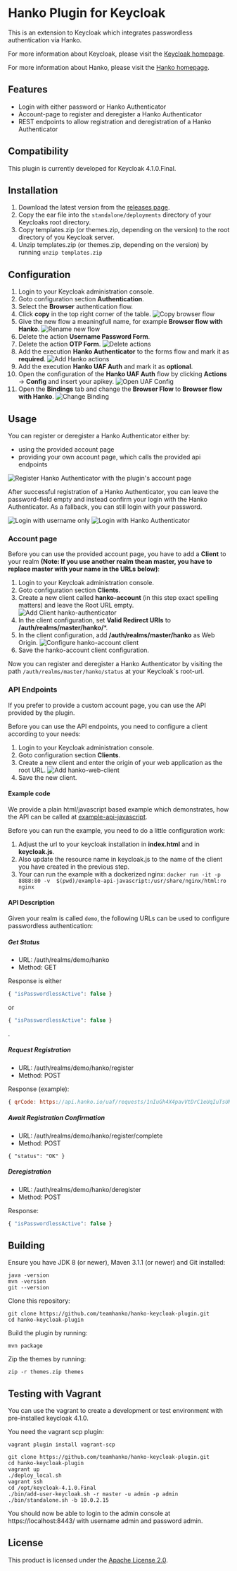 # Hanko Plugin for Keycloak

This is an extension to Keycloak which integrates passwordless authentication via Hanko.

For more information about Keycloak, please visit the [Keycloak homepage](https://www.keycloak.org/).

For more information about Hanko, please visit the [Hanko homepage](https://hanko.io/).

## Features

- Login with either password or Hanko Authenticator
- Account-page to register and deregister a Hanko Authenticator
- REST endpoints to allow registration and deregistration of a Hanko Authenticator

## Compatibility

This plugin is currently developed for Keycloak 4.1.0.Final.

## Installation

1. Download the latest version from the [releases page](https://github.com/teamhanko/hanko-keycloak-plugin/releases).
2. Copy the ear file into the `standalone/deployments` directory of your Keycloaks root directory. 
3. Copy templates.zip (or themes.zip, depending on the version) to the root directory of you Keycloak server.
4. Unzip templates.zip (or themes.zip, depending on the version) by running `unzip templates.zip`

## Configuration

1. Login to your Keycloak administration console.
2. Goto configuration section **Authentication**.
3. Select the **Browser** authentication flow.
4. Click **copy** in the top right corner of the table.
![Copy browser flow](./docs/resources/copy-browser-flow.png)
5. Give the new flow a meaningfull name, for example **Browser flow with Hanko**.
![Rename new flow](./docs/resources/rename-copy-of-flow.png)
6. Delete the action **Username Password Form**.
7. Delete the action **OTP Form**.
![Delete actions](./docs/resources/delete-actions.png)
8. Add the execution **Hanko Authenticator** to the forms flow and mark it as **required**.
![Add Hanko actions](./docs/resources/add-execution-flows.png)
9. Add the execution **Hanko UAF Auth** and mark it as **optional**.
10. Open the configuration of the **Hanko UAF Auth** flow by clicking **Actions** -> **Config** and insert your apikey. 
![Open UAF Config](./docs/resources/open-uaf-config.png)
11. Open the **Bindings** tab and change the **Browser Flow** to **Browser flow with Hanko**.
![Change Binding](./docs/resources/change-binding.png)

## Usage

You can register or deregister a Hanko Authenticator either by:
- using the provided account page
- providing your own account page, which calls the provided api endpoints

![Register Hanko Authenticator with the plugin's account page](./docs/resources/register-hanko-authenticator.png)

After successful registration of a Hanko Authenticator, you can leave the password-field empty and instead confirm your login with the Hanko Authenticator.
As a fallback, you can still login with your password. 

![Login with username only](./docs/resources/login-username-only.png)
![Login with Hanko Authenticator](./docs/resources/login-with-hanko.png)

### Account page

Before you can use the provided account page, you have to add a **Client** to your realm
**(Note: If you use another realm thean master, you have to replace master with your name in the URLs below)**:

1. Login to your Keycloak administration console.
2. Goto configuration section **Clients**.
3. Create a new client called **hanko-account** (in this step exact spelling matters) and leave the Root URL empty.
![Add Client hanko-authenticator](./docs/resources/add-client.png)
4. In the client configuration, set **Valid Redirect URIs** to **/auth/realms/master/hanko/***.
5. In the client configuration, add **/auth/realms/master/hanko** as Web Origin.
![Configure hanko-account client](./docs/resources/configure-hanko-account-client.png)
6. Save the hanko-account client configuration.

Now you can register and deregister a Hanko Authenticator by visiting the path `/auth/realms/master/hanko/status` at your Keycloak`s root-url.

### API Endpoints

If you prefer to provide a custom account page, you can use the API provided by the plugin.

Before you can use the API endpoints, you need to configure a client according to your needs:

1. Login to your Keycloak administration console.
2. Goto configuration section **Clients**.
3. Create a new client and enter the origin of your web application as the root URL.
![Add hanko-web-client](./docs/resources/add-hanko-web-client.png)
6. Save the new client.

#### Example code

We provide a plain html/javascript based example which demonstrates, how the API can be called at [example-api-javascript](example-api-javascript).

Before you can run the example, you need to do a little configuration work: 
1. Adjust the url to your keycloak installation in **index.html** and in **keycloak.js**.
2. Also update the resource name in keycloak.js to the name of the client you have created in the previous step. 
3. Your can run the example with a dockerized nginx: `docker run -it -p 8888:80 -v  $(pwd)/example-api-javascript:/usr/share/nginx/html:ro nginx` 

#### API Description
Given your realm is called `demo`, the following URLs can be used to configure passwordless authentication:

##### Get Status

- URL: /auth/realms/demo/hanko
- Method: GET

Response is either 

```javascript
{ "isPasswordlessActive": false }
```

or

```javascript
{ "isPasswordlessActive": false }
```
.

##### Request Registration

- URL: /auth/realms/demo/hanko/register
- Method: POST

Response (example):

```javascript
{ qrCode: https://api.hanko.io/uaf/requests/1nIuGh4X4pavVtDrC1eUqIuTsUHJHYpRxasOhFmlSvEF/qrcode }
```

##### Await Registration Confirmation

- URL: /auth/realms/demo/hanko/register/complete
- Method: POST

```javasscript
{ "status": "OK" }
```

##### Deregistration

- URL: /auth/realms/demo/hanko/deregister
- Method: POST

Response:

```javascript
{ "isPasswordlessActive": false }
```

## Building

Ensure you have JDK 8 (or newer), Maven 3.1.1 (or newer) and Git installed:
```
java -version
mvn -version
git --version
```

Clone this repository:
```
git clone https://github.com/teamhanko/hanko-keycloak-plugin.git
cd hanko-keycloak-plugin
```

Build the plugin by running:
```
mvn package
```

Zip the themes by running:
```
zip -r themes.zip themes
```

## Testing with Vagrant

You can use the vagrant to create a development or test environment with pre-installed keycloak 4.1.0.

You need the vagrant scp plugin:
```
vagrant plugin install vagrant-scp
``` 

```
git clone https://github.com/teamhanko/hanko-keycloak-plugin.git
cd hanko-keycloak-plugin
vagrant up
./deploy_local.sh
vagrant ssh
cd /opt/keycloak-4.1.0.Final
./bin/add-user-keycloak.sh -r master -u admin -p admin
./bin/standalone.sh -b 10.0.2.15
```

You should now be able to login to the admin console at https://localhost:8443/ with username admin and password admin.

## License

This product is licensed under the [Apache License 2.0](http://www.apache.org/licenses/LICENSE-2.0).
